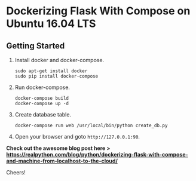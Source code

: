 Dockerizing Flask With Compose on Ubuntu 16.04 LTS
==================================================

Getting Started
---------------

1. Install docker and docker-compose.

    ```
    sudo apt-get install docker
    sudo pip install docker-compose
    ```
    
2. Run docker-compose.

    ```
    docker-compose build
    docker-compose up -d
    ```
    
3. Create database table.

    ```
    docker-compose run web /usr/local/bin/python create_db.py
    ```
    
4. Open your browser and goto ```http://127.0.0.1:90```.

**Check out the awesome blog post here > https://realpython.com/blog/python/dockerizing-flask-with-compose-and-machine-from-localhost-to-the-cloud/**

Cheers!
